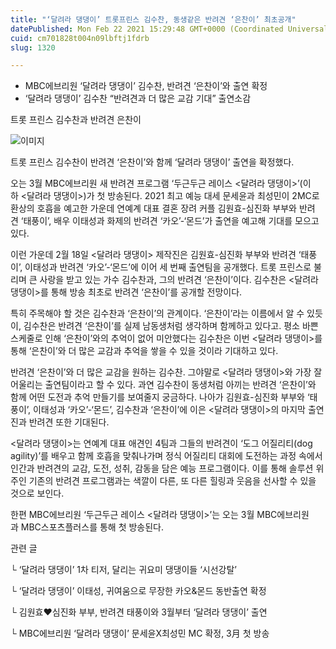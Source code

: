 ```yaml
---
title: "‘달려라 댕댕이’ 트롯프린스 김수찬, 동생같은 반려견 ‘은찬이’ 최초공개"
datePublished: Mon Feb 22 2021 15:29:48 GMT+0000 (Coordinated Universal Time)
cuid: cm701828t004n09lbftj1fdrb
slug: 1320

---
```



- MBC에브리원 ‘달려라 댕댕이’ 김수찬, 반려견 ‘은찬이’와 출연 확정
- ‘달려라 댕댕이’ 김수찬 “반려견과 더 많은 교감 기대” 출연소감

트롯 프린스 김수찬과 반려견 은찬이

![이미지](https://cdn.hashnode.com/res/hashnode/image/upload/v1739251139850/3eeef484-b674-4430-bdd6-652d455e41a8.jpeg)

트롯 프린스 김수찬이 반려견 ‘은찬이’와 함께 ‘달려라 댕댕이’ 출연을 확정했다.

오는 3월 MBC에브리원 새 반려견 프로그램 ‘두근두근 레이스 <달려라 댕댕이>’(이하 <달려라 댕댕이>)가 첫 방송된다. 2021 최고 예능 대세 문세윤과 최성민이 2MC로 환상의 호흡을 예고한 가운데 연예계 대표 결혼 장려 커플 김원효-심진화 부부와 반려견 ‘태풍이’, 배우 이태성과 화제의 반려견 ‘카오’-‘몬드’가 출연을 예고해 기대를 모으고 있다.

이런 가운데 2월 18일 <달려라 댕댕이> 제작진은 김원효-심진화 부부와 반려견 ‘태풍이’, 이태성과 반려견 ‘카오’-‘몬드’에 이어 세 번째 출연팀을 공개했다. 트롯 프린스로 불리며 큰 사랑을 받고 있는 가수 김수찬과, 그의 반려견 ‘은찬이’이다. 김수찬은 <달려라 댕댕이>를 통해 방송 최초로 반려견 ‘은찬이’를 공개할 전망이다.

특히 주목해야 할 것은 김수찬과 ‘은찬이’의 관계이다. ‘은찬이’라는 이름에서 알 수 있듯이, 김수찬은 반려견 ‘은찬이’를 실제 남동생처럼 생각하며 함께하고 있다고. 평소 바쁜 스케줄로 인해 ‘은찬이’와의 추억이 없어 미안했다는 김수찬은 이번 <달려라 댕댕이>를 통해 ‘은찬이’와 더 많은 교감과 추억을 쌓을 수 있을 것이라 기대하고 있다.

반려견 ‘은찬이’와 더 많은 교감을 원하는 김수찬. 그야말로 <달려라 댕댕이>와 가장 잘 어울리는 출연팀이라고 할 수 있다. 과연 김수찬이 동생처럼 아끼는 반려견 ‘은찬이’와 함께 어떤 도전과 추억 만들기를 보여줄지 궁금하다. 나아가 김원효-심진화 부부와 ‘태풍이’, 이태성과 ‘카오’-‘몬드’, 김수찬과 ‘은찬이’에 이은 <달려라 댕댕이>의 마지막 출연진과 반려견 또한 기대된다.

<달려라 댕댕이>는 연예계 대표 애견인 4팀과 그들의 반려견이 ‘도그 어질리티(dog agility)’를 배우고 함께 호흡을 맞춰나가며 정식 어질리티 대회에 도전하는 과정 속에서 인간과 반려견의 교감, 도전, 성취, 감동을 담은 예능 프로그램이다. 이를 통해 솔루션 위주인 기존의 반려견 프로그램과는 색깔이 다른, 또 다른 힐링과 웃음을 선사할 수 있을 것으로 보인다.

한편 MBC에브리원 ‘두근두근 레이스 <달려라 댕댕이>’는 오는 3월 MBC에브리원과 MBC스포츠플러스를 통해 첫 방송된다.

관련 글

└ ‘달려라 댕댕이’ 1차 티저, 달리는 귀요미 댕댕이들 ‘시선강탈’

└ ‘달려라 댕댕이’ 이태성, 귀여움으로 무장한 카오&몬드 동반출연 확정

└ 김원효♥심진화 부부, 반려견 태풍이와 3월부터 ‘달려라 댕댕이’ 출연

└ MBC에브리원 ‘달려라 댕댕이’ 문세윤X최성민 MC 확정, 3月 첫 방송